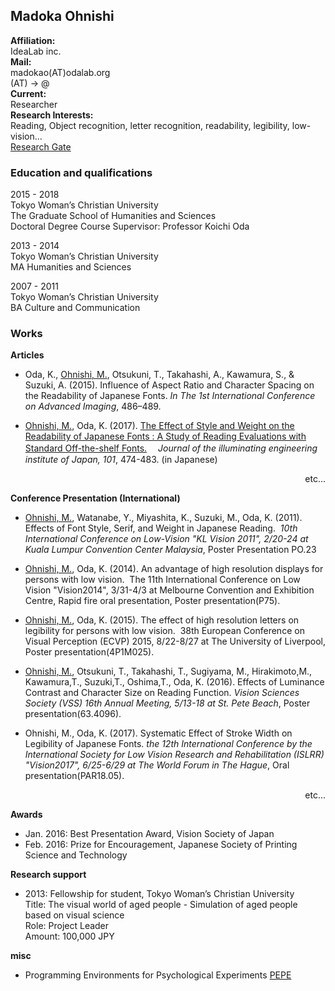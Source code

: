 ## Madoka Ohnishi

**Affiliation:**  
IdeaLab inc.   
**Mail:**  
madokao(AT)odalab.org  
(AT) -> @  
**Current:**  
Researcher   
**Research Interests:**  
Reading, Object recognition, letter recognition, readability, legibility, low-vision...  
[Research Gate](https://www.researchgate.net/profile/Madoka_Ohnishi)  

### Education and qualifications  
2015 - 2018  
Tokyo Woman’s Christian University  
The Graduate School of Humanities and Sciences  
Doctoral Degree Course 
Supervisor: Professor Koichi Oda  
  
2013 - 2014  
Tokyo Woman’s Christian University  
MA Humanities and Sciences   
  
2007 - 2011  
Tokyo Woman’s Christian University  
BA Culture and Communication  

### Works  
**Articles**
- Oda, K., <u>Ohnishi, M.</u>, Otsukuni, T., Takahashi, A., Kawamura, S., & Suzuki, A. (2015). Influence of Aspect Ratio and Character Spacing on the Readability of Japanese Fonts. _In The 1st International Conference on Advanced Imaging_, 486–489. 

- <u>Ohnishi, M.</u>, Oda, K. (2017). [The Effect of Style and Weight on the Readability of Japanese Fonts : A Study of Reading Evaluations with Standard Off-the-shelf Fonts.](https://www.jstage.jst.go.jp/article/jieij/101/10/101_474/_pdf/-char/ja)
　_Journal of the illuminating engineering institute of Japan, 101_, 474-483. (in Japanese)

<div style="text-align: right;">
etc...
</div>
  
**Conference Presentation (International)**
- <u>Ohnishi, M.</u>, Watanabe, Y., Miyashita, K., Suzuki, M., Oda, K. (2011). Effects of Font Style, Serif, and Weight in Japanese Reading.  _10th International Conference on Low-Vision "KL Vision 2011", 2/20-24 at Kuala Lumpur Convention Center Malaysia_, Poster Presentation PO.23

- <u>Ohnishi, M.</u>, Oda, K. (2014). An advantage of high resolution displays for persons with low vision.  The 11th International Conference on Low Vision "Vision2014", 3/31-4/3 at Melbourne Convention and Exhibition Centre, Rapid fire oral presentation, Poster presentation(P75). 

- <u>Ohnishi, M.</u>, Oda, K. (2015). The effect of high resolution letters on legibility for persons with low vision.  38th European Conference on Visual Perception (ECVP) 2015, 8/22-8/27 at The University of Liverpool, Poster presentation(4P1M025).

- <u>Ohnishi, M.</u>, Otsukuni, T., Takahashi, T., Sugiyama, M., Hirakimoto,M., Kawamura,T., Suzuki,T., Oshima,T., Oda, K. (2016). Effects of Luminance Contrast and Character Size on Reading Function. _Vision Sciences Society (VSS) 16th Annual Meeting, 5/13-18 at St. Pete Beach_, Poster presentation(63.4096).

- Ohnishi, M., Oda, K. (2017). Systematic Effect of Stroke Width on Legibility of Japanese Fonts. _the 12th International Conference by the International Society for Low Vision Research and Rehabilitation (ISLRR) "Vision2017", 6/25-6/29 at The World Forum in The Hague_, Oral presentation(PAR18.05). 

<div style="text-align: right;">
etc...
</div>
  
**Awards**
- Jan. 2016: Best Presentation Award, Vision Society of Japan
- Feb. 2016: Prize for Encouragement, Japanese Society of Printing Science and Technology

**Research support**
- 2013: Fellowship for student, Tokyo Woman’s Christian University  
	Title: The visual world of aged people - Simulation of aged people based on visual science  
	Role: Project Leader  
	Amount: 100,000 JPY  
  
**misc**
- Programming Environments for Psychological Experiments [PEPE](http://www.odalab.org/pepe/)
